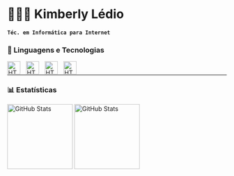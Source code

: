 # 👩🏻‍💻 Kimberly Lédio

**`Téc. em Informática para Internet`**


### 🤖 Linguagens e Tecnologias

<div>
 <img
    align="left"
    alt="HTML"
    title="HTML"
    width="30px"
    style="padding-right: 10px;"
    src="https://cdn.jsdelivr.net/gh/devicons/devicon@latest/icons/html5/html5-original.svg"
 />

 <img
    align="left"
    alt="HTML"
    title="HTML"
    width="30px"
    style="padding-right: 10px;"
    src="https://cdn.jsdelivr.net/gh/devicons/devicon@latest/icons/css3/css3-original.svg" 
 />

 <img
    align="left"
    alt="HTML"
    title="HTML"
    width="30px"
    style="padding-right: 10px;"
    src="https://cdn.jsdelivr.net/gh/devicons/devicon@latest/icons/javascript/javascript-original.svg"
 />

 <img
    align="left"
    alt="HTML"
    title="HTML"
    width="30px"
    style="padding-right: 10px;"
    src="https://cdn.jsdelivr.net/gh/devicons/devicon@latest/icons/php/php-original.svg"
 />
</div>

<br/>

---

### 📊 Estatísticas

<div align="left">
    <img
        alt="GitHub Stats"
        height="150"
        src="https://github-readme-stats.vercel.app/api?username=kimberlyledio&show_icons=true&locale=pt-br&theme=dracula"
    />
    <img 
        alt="GitHub Stats"
        height="150"
        src="https://github-readme-stats.vercel.app/api/top-langs/?username=kimberlyledio&theme=dracula&layout=compact&custom_title=Tecnologias&langs_count=9"
    />
</div>

